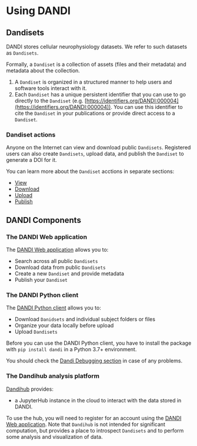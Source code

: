 # Using DANDI


## Dandisets

DANDI stores cellular neurophysiology datasets. We refer to such datasets as `Dandisets`.

Formally, a `Dandiset` is a collection of assets (files and their metadata) and metadata about the collection.

1. A `Dandiset` is organized in a structured manner to help users and
software tools interact with it.
1. Each `Dandiset` has a unique persistent identifier that you can use to go directly
to the `Dandiset` (e.g. [https://identifiers.org/DANDI:000004](https://identifiers.org/DANDI:000004)).
You can use this identifier to cite the `Dandiset` in your publications or provide
direct access to a `Dandiset`.

### **Dandiset actions**

Anyone on the Internet can view and download public `Dandisets`. Registered users can also create `Dandisets`, upload data, and publish the `Dandiset` to generate a DOI for it.


You can learn more about the `Dandiset` acctions in separate sections:

- [View](./11_view.md)
- [Download](./12_download.md)
- [Upload](./13_upload.md)
- [Publish](./14_publish.md)


## DANDI Components

### **The DANDI Web application**

The [DANDI Web application](https://dandiarchive.org/) allows you to:

* Search across all public `Dandisets`
* Download data from public `Dandisets`
* Create a new `Dandiset` and provide metadata
* Publish your `Dandiset`


### **The DANDI Python client**

The [DANDI Python client](https://pypi.org/project/dandi/) allows you to:

* Download `Danidsets` and individual subject folders or files
* Organize your data locally before upload
* Upload `Dandisets`

Before you can use the DANDI Python client, you have to install the package with `pip install dandi` in a Python 3.7+
environment.

You should check the [Dandi Debugging section](./15_debugging.md) in case of any problems.

### **The Dandihub analysis platform**

[Dandihub](https://hub.dandiarchive.org) provides:
- a JupyterHub instance in the cloud to interact with the data stored in DANDI.

To use the hub, you will need to register for an
account using the [DANDI Web application](https://dandiarchive.org/). 
Note that `Dandihub` is not intended for significant computation, but provides a place to introspect `Dandisets` and to perform some analysis and visualization of data.

